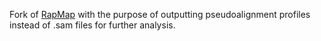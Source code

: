Fork of [RapMap](https://github.com/COMBINE-lab/RapMap) with the purpose of outputting pseudoalignment profiles instead of .sam files for further analysis.
